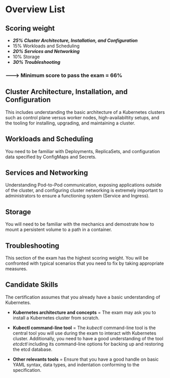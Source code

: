# Overview List

## Scoring weight

- ***25% Cluster Architecture, Installation, and Configuration***
- 15% Workloads and Scheduling
- ***20% Services and Networking***
- 10% Storage
- ***30% Troubleshooting***

### ---> Minimum score to pass the exam = 66%


## Cluster Architecture, Installation, and Configuration

This includes understanding the basic architecture of a Kubernetes clusters such as control plane versus worker nodes, high-availabiltity setups, and the tooling for installing, upgrading, and maintaining a cluster.

## Workloads and Scheduling

You need to be familiar with Deployments, ReplicaSets, and configuration data specified by ConfigMaps and Secrets.

## Services and Networking

Understanding Pod-to-Pod communication, exposing applications outside of the cluster, and configuring cluster networking is extremely important to administrators to ensure a functioning system (Service and Ingress).

## Storage

You will need to be familiar with the mechanics and demostrate how to mount a persistent volume to a path in a container. 

## Troubleshooting 

This section of the exam has the highest scoring weight. You will be confronted with typical scenarios that you need to fix by taking appropriate measures.

## Candidate Skills

The certification assumes that you already have a basic understanding of Kubernetes.

- **Kubernetes architecture and concepts** = The exam may ask you to install a Kubernetes cluster from scratch. 

- **Kubectl command-line tool** = The *kubectl* command-line tool is the central tool you will use during the exam to interact with Kubernetes cluster. Additionally, you need to have a good understanding of the tool *etcdctl* including its command-line options for backing up and restoring the etcd database. 

- **Other relevants tools** = Ensure that you have a good handle on basic YAML syntax, data types, and indentation conforming to the specification.






